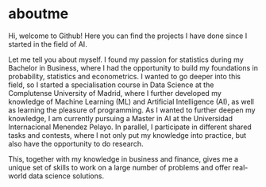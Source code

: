 # aboutme
Hi, welcome to Github! Here you can find the projects I have done since I started in the field of AI.

Let me tell you about myself. I found my passion for statistics during my Bachelor in Business, where I had the opportunity to build my foundations in probability, statistics and econometrics. 
I wanted to go deeper into this field, so I started a specialisation course in Data Science at the Complutense University of Madrid, 
where I further developed my knowledge of Machine Learning (ML) and Artificial Intelligence (AI), as well as learning the pleasure of programming.
As I wanted to further deepen my knowledge, I am currently pursuing a Master in AI at the Universidad Internacional Menendez Pelayo. 
In parallel, I participate in different shared tasks and contests, where I not only put my knowledge into practice, but also have the opportunity to do research. 

This, together with my knowledge in business and finance, gives me a unique set of skills to work on a large number of problems and offer real-world data science solutions.  
